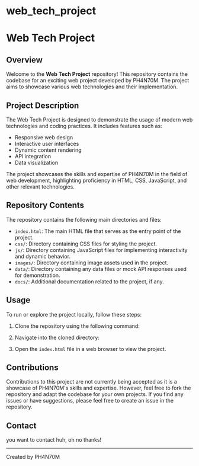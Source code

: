 # web_tech_project
# Web Tech Project

## Overview

Welcome to the **Web Tech Project** repository! This repository contains the codebase for an exciting web project developed by PH4N70M. The project aims to showcase various web technologies and their implementation. 

## Project Description

The Web Tech Project is designed to demonstrate the usage of modern web technologies and coding practices. It includes features such as:

- Responsive web design
- Interactive user interfaces
- Dynamic content rendering
- API integration
- Data visualization

The project showcases the skills and expertise of PH4N70M in the field of web development, highlighting proficiency in HTML, CSS, JavaScript, and other relevant technologies.

## Repository Contents

The repository contains the following main directories and files:

- `index.html`: The main HTML file that serves as the entry point of the project.
- `css/`: Directory containing CSS files for styling the project.
- `js/`: Directory containing JavaScript files for implementing interactivity and dynamic behavior.
- `images/`: Directory containing image assets used in the project.
- `data/`: Directory containing any data files or mock API responses used for demonstration.
- `docs/`: Additional documentation related to the project, if any.

## Usage

To run or explore the project locally, follow these steps:

1. Clone the repository using the following command:

2. Navigate into the cloned directory:

3. Open the `index.html` file in a web browser to view the project.

## Contributions

Contributions to this project are not currently being accepted as it is a showcase of PH4N70M's skills and expertise. However, feel free to fork the repository and adapt the codebase for your own projects. If you find any issues or have suggestions, please feel free to create an issue in the repository.

## Contact
you want to contact huh, oh no thanks!

---
Created by PH4N70M
